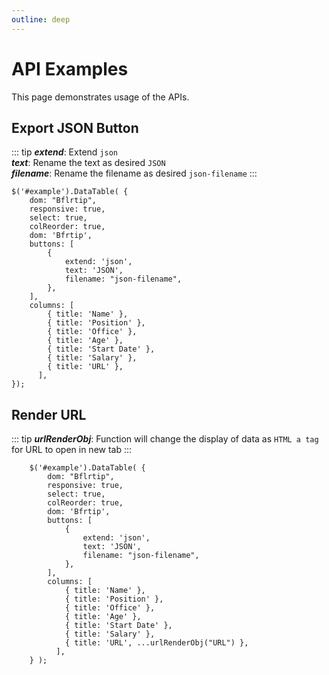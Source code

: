 ```yaml
---
outline: deep
---
```


# API Examples

This page demonstrates usage of the APIs.
 
## Export JSON Button

::: tip
**_extend_**: Extend `json`<br />
**_text_**: Rename the text as desired `JSON`<br />
**_filename_**: Rename the filename as desired `json-filename`
:::

```js{8-12}
$('#example').DataTable( {
    dom: "Bflrtip",
    responsive: true,
    select: true,
    colReorder: true,
    dom: 'Bfrtip',
    buttons: [
        {
            extend: 'json',
            text: 'JSON',
            filename: "json-filename",
        },
    ],
    columns: [
        { title: 'Name' },
        { title: 'Position' },
        { title: 'Office' },
        { title: 'Age' },
        { title: 'Start Date' },
        { title: 'Salary' },
        { title: 'URL' },
      ],
});
```

## Render URL

::: tip
**_urlRenderObj_**: Function will change the display of data as `HTML a tag` for URL to open in new tab
:::

```js{21}
	$('#example').DataTable( {
        dom: "Bflrtip",
        responsive: true,
        select: true,
        colReorder: true,
        dom: 'Bfrtip',
        buttons: [
            {
                extend: 'json',
                text: 'JSON',
                filename: "json-filename",
            },
        ],
        columns: [
            { title: 'Name' },
            { title: 'Position' },
            { title: 'Office' },
            { title: 'Age' },
            { title: 'Start Date' },
            { title: 'Salary' },
            { title: 'URL', ...urlRenderObj("URL") },
          ],
    } );
```
